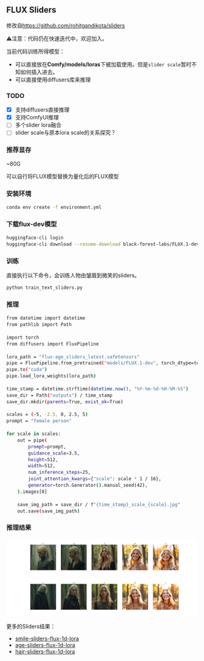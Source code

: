 ## FLUX Sliders

修改自<https://github.com/rohitgandikota/sliders>

⚠️注意：代码仍在快速迭代中，欢迎加入。

当前代码训练所得模型：

- 可以直接放在**Comfy/models/loras**下被加载使用。但是`slider scale`暂时不知如何插入进去。
- 可以直接使用diffusers库来推理

### TODO

- [x] 支持diffusers直接推理
- [x] 支持ComfyUI推理
- [ ] 多个slider lora融合
- [ ] slider scale与原本lora scale的关系探究？

### 推荐显存

~80G

可以自行将FLUX模型替换为量化后的FLUX模型

### 安装环境

```bash
conda env create -f environment.yml
```

### 下载flux-dev模型

```bash
huggingface-cli login
huggingface-cli download --resume-download black-forest-labs/FLUX.1-dev --local-dir models/FLUX.1-dev
```

### 训练

直接执行以下命令，会训练人物由皱眉到微笑的sliders。

```bash
python train_text_sliders.py
```

### 推理

```bash
from datetime import datetime
from pathlib import Path

import torch
from diffusers import FluxPipeline

lora_path = "flux-age_sliders_latest.safetensors"
pipe = FluxPipeline.from_pretrained("models/FLUX.1-dev", torch_dtype=torch.bfloat16)
pipe.to("cuda")
pipe.load_lora_weights(lora_path)

time_stamp = datetime.strftime(datetime.now(), "%Y-%m-%d-%H-%M-%S")
save_dir = Path("outputs") / time_stamp
save_dir.mkdir(parents=True, exist_ok=True)

scales = (-5, -2.5, 0, 2.5, 5)
prompt = "female person"

for scale in scales:
    out = pipe(
        prompt=prompt,
        guidance_scale=3.5,
        height=512,
        width=512,
        num_inference_steps=25,
        joint_attention_kwargs={"scale": scale * 1 / 16},
        generator=torch.Generator().manual_seed(42),
    ).images[0]

    save_img_path = save_dir / f"{time_stamp}_scale_{scale}.jpg"
    out.save(save_img_path)
```

### 推理结果

![smiling_demo1](assets/smile_sliders_demo1.jpg)
![smiling_demo2](assets/smile_sliders_demo2.jpg)

更多的Sliders结果：

- [smile-sliders-flux-1d-lora](https://civitai.com/models/1230985/smile-sliders-flux-1d-lora)
- [age-sliders-flux-1d-lora](https://civitai.com/models/1242004/age-sliders-flux-1d-lora)
- [hair-sliders-flux-1d-lora](https://civitai.com/models/1245348/hair-sliders-flux-1d-lora)
